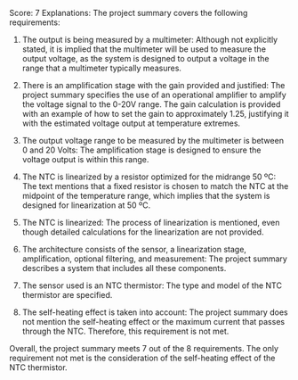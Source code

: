 Score: 7
Explanations: 
The project summary covers the following requirements:

1. The output is being measured by a multimeter: Although not explicitly stated, it is implied that the multimeter will be used to measure the output voltage, as the system is designed to output a voltage in the range that a multimeter typically measures.

2. There is an amplification stage with the gain provided and justified: The project summary specifies the use of an operational amplifier to amplify the voltage signal to the 0-20V range. The gain calculation is provided with an example of how to set the gain to approximately 1.25, justifying it with the estimated voltage output at temperature extremes.

3. The output voltage range to be measured by the multimeter is between 0 and 20 Volts: The amplification stage is designed to ensure the voltage output is within this range.

4. The NTC is linearized by a resistor optimized for the midrange 50 ºC: The text mentions that a fixed resistor is chosen to match the NTC at the midpoint of the temperature range, which implies that the system is designed for linearization at 50 ºC.

5. The NTC is linearized: The process of linearization is mentioned, even though detailed calculations for the linearization are not provided.

6. The architecture consists of the sensor, a linearization stage, amplification, optional filtering, and measurement: The project summary describes a system that includes all these components.

7. The sensor used is an NTC thermistor: The type and model of the NTC thermistor are specified.

8. The self-heating effect is taken into account: The project summary does not mention the self-heating effect or the maximum current that passes through the NTC. Therefore, this requirement is not met.

Overall, the project summary meets 7 out of the 8 requirements. The only requirement not met is the consideration of the self-heating effect of the NTC thermistor.